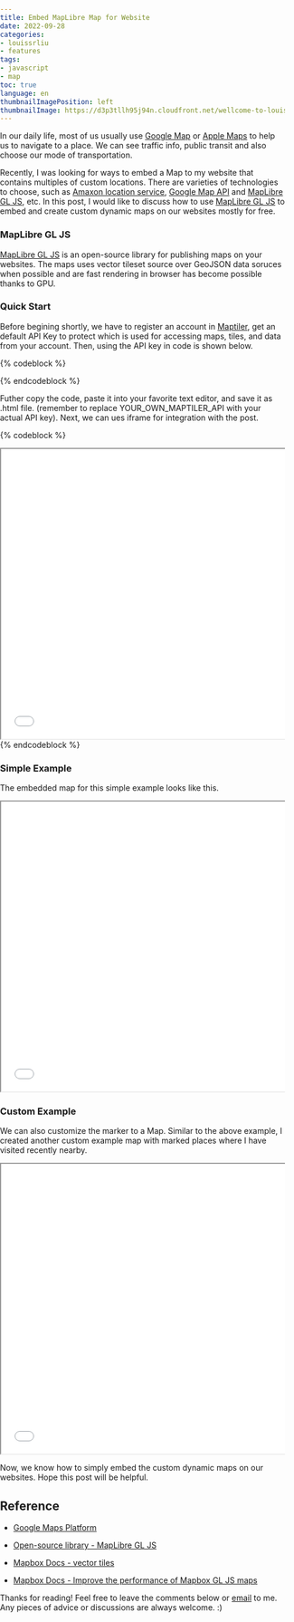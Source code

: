 ```yaml
---
title: Embed MapLibre Map for Website
date: 2022-09-28
categories:
- louissrliu
- features
tags:
- javascript
- map
toc: true
language: en
thumbnailImagePosition: left
thumbnailImage: https://d3p3tllh95j94n.cloudfront.net/wellcome-to-louissrliu/forest.jpeg
---
```


In our daily life, most of us usually use [Google Map][gmap] or [Apple Maps][amap] to help us to navigate to a place. We can see traffic info, public transit and also choose our mode of transportation. 

<!-- more -->

Recently, I was looking for ways to embed a Map to my website that contains multiples of custom locations. There are varieties of technologies to choose, such as [Amaxon location service][amazonlocation], [Google Map API][googlemap] and [MapLibre GL JS][maplibrejs], etc. In this post, I would like to discuss how to use [MapLibre GL JS][maplibrejs] to embed and create custom dynamic maps on our websites mostly for free.

### MapLibre GL JS ###

[MapLibre GL JS][maplibrejs] is an open-source library for publishing maps on your websites. The maps uses vector tileset source over GeoJSON data soruces when possible and are fast rendering in browser has become possible thanks to GPU. 

### Quick Start ###

Before begining shortly, we have to register an account in [Maptiler][maptiler], get an default API Key to protect which is used for accessing maps, tiles, and data from your account. Then, using the API key in code is shown below.

{% codeblock %}
<!DOCTYPE html>
<html>
<head>
<meta charset="utf-8" />
<title>Add a default marker</title>
<meta name="viewport" content="initial-scale=1,maximum-scale=1,user-scalable=no" />
<script src="https://unpkg.com/maplibre-gl@2.4.0/dist/maplibre-gl.js"></script>
<link href="https://unpkg.com/maplibre-gl@2.4.0/dist/maplibre-gl.css" rel="stylesheet" />
<style>
	body { margin: 0; padding: 0; }
	#map { position: absolute; top: 0; bottom: 0; width: 100%; }
</style>
</head>
<body>
<div id="map"></div>
 
<script>
var map = new maplibregl.Map({
    container: 'map',
    style:
    'https://api.maptiler.com/maps/streets/style.json?key=YOUR_OWN_MAPTILER_API',
    center: [12.550343, 55.665957],
    zoom: 8
});
 
var marker = new maplibregl.Marker()
    .setLngLat([12.550343, 55.665957])
    .addTo(map);
</script>
 
</body>
</html>
{% endcodeblock %}

Futher copy the code, paste it into your favorite text editor, and save it as .html file. (remember to replace YOUR_OWN_MAPTILER_API with your actual API key). Next, we can ues iframe for integration with the post.

{% codeblock %}
<div style="overflow-x:auto;">
    <iframe src="/javascript/maplibre/add-default-marker.html" style="width:100%; height:512px", title="add-default-marker"></iframe>
</div>
{% endcodeblock %}

### Simple Example ###

The embedded map for this simple example looks like this.

<div style="overflow-x:auto;">
    <iframe src="/javascript/maplibre/add-default-marker.html" style="width:100%; height:512px", title="add-default-marker"></iframe>
</div>

### Custom Example ###

We can also customize the marker to a Map. Similar to the above example, I created another custom example map with marked places where I have visited recently nearby.

<div style="overflow-x:auto;">
    <iframe src="/javascript/maplibre/add-custom-marker.html" style="width:100%; height:512px", title="add-custom-marker"></iframe>
</div>

Now, we know how to simply embed the custom dynamic maps on our websites. Hope this post will be helpful.

## Reference ##

+ [Google Maps Platform](https://developers.google.com/maps)

+ [Open-source library - MapLibre GL JS](https://github.com/maplibre/maplibre-gl-js)

+ [Mapbox Docs - vector tiles](https://docs.mapbox.com/help/glossary/vector-tiles/)

+ [Mapbox Docs - Improve the performance of Mapbox GL JS maps](https://docs.mapbox.com/help/troubleshooting/mapbox-gl-js-performance/)

[gmap]:https://www.google.com/maps/ "https://www.google.com/maps/"

[amap]:https://www.apple.com/maps/ "https://www.apple.com/maps/"

[maplibrejs]:https://github.com/maplibre/maplibre-gl-js "https://github.com/maplibre/maplibre-gl-js"

[googlemap]:https://developers.google.com/maps "https://developers.google.com/maps"

[amazonlocation]:https://aws.amazon.com/location/?nc1=h_ls "https://aws.amazon.com/location/?nc1=h_ls"

[maptiler]:https://www.maptiler.com/ "https://www.maptiler.com/"

<p>Thanks for reading! Feel free to leave the comments below or <a href="mailto:qazqazqaz850@gmail.com">email</a> to me. Any pieces of advice or discussions are always welcome. :)</p>

